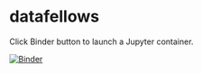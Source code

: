# datafellows

Click Binder button to launch a Jupyter container.

[![Binder](http://mybinder.org/badge.svg)](http://mybinder.org/repo/sternshus/datafellows)

